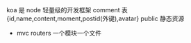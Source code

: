 koa 是 node 轻量级的开发框架
comment 表{id,name,content,moment,postid(外键),avatar}
public 静态资源

- mvc
  routers 一个模块一个文件
  
